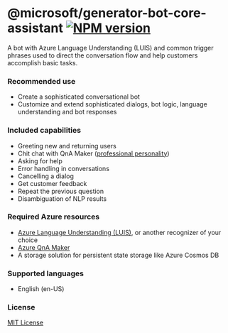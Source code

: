 # @microsoft/generator-bot-core-assistant [![NPM version][npm-image]][npm-url]

A bot with Azure Language Understanding (LUIS) and common trigger phrases used to direct the conversation flow and help customers accomplish basic tasks.

### Recommended use

- Create a sophisticated conversational bot
- Customize and extend sophisticated dialogs, bot logic, language understanding and bot responses

### Included capabilities

- Greeting new and returning users
- Chit chat with QnA Maker ([professional personality](https://docs.microsoft.com/en-us/azure/cognitive-services/qnamaker/how-to/chit-chat-knowledge-base?tabs=v1))
- Asking for help
- Error handling in conversations
- Cancelling a dialog
- Get customer feedback
- Repeat the previous question
- Disambiguation of NLP results

### Required Azure resources

- [Azure Language Understanding (LUIS)][luis], or another recognizer of your choice
- [Azure QnA Maker](https://docs.microsoft.com/en-us/azure/cognitive-services/qnamaker/overview/overview)
- A storage solution for persistent state storage like Azure Cosmos DB

### Supported languages

- English (en-US)

### License

[MIT License](https://github.com/microsoft/botframework-components/blob/main/LICENSE)

[luis]: https://docs.microsoft.com/en-us/azure/cognitive-services/luis/what-is-luis
[npm-image]: https://badge.fury.io/js/%40microsoft%2Fgenerator-bot-core-assistant.svg
[npm-url]: https://www.npmjs.com/package/@microsoft/generator-bot-core-assistant